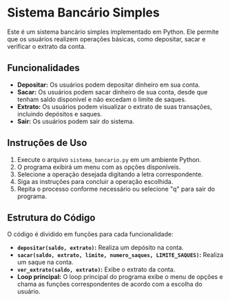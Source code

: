 # Sistema Bancário Simples

Este é um sistema bancário simples implementado em Python. Ele permite que os usuários realizem operações básicas, como depositar, sacar e verificar o extrato da conta.

## Funcionalidades

- **Depositar:** Os usuários podem depositar dinheiro em sua conta.
- **Sacar:** Os usuários podem sacar dinheiro de sua conta, desde que tenham saldo disponível e não excedam o limite de saques.
- **Extrato:** Os usuários podem visualizar o extrato de suas transações, incluindo depósitos e saques.
- **Sair:** Os usuários podem sair do sistema.

## Instruções de Uso

1. Execute o arquivo `sistema_bancario.py` em um ambiente Python.
2. O programa exibirá um menu com as opções disponíveis.
3. Selecione a operação desejada digitando a letra correspondente.
4. Siga as instruções para concluir a operação escolhida.
5. Repita o processo conforme necessário ou selecione "q" para sair do programa.

## Estrutura do Código

O código é dividido em funções para cada funcionalidade:

- **`depositar(saldo, extrato)`:** Realiza um depósito na conta.
- **`sacar(saldo, extrato, limite, numero_saques, LIMITE_SAQUES)`:** Realiza um saque na conta.
- **`ver_extrato(saldo, extrato)`:** Exibe o extrato da conta.
- **Loop principal:** O loop principal do programa exibe o menu de opções e chama as funções correspondentes de acordo com a escolha do usuário.
